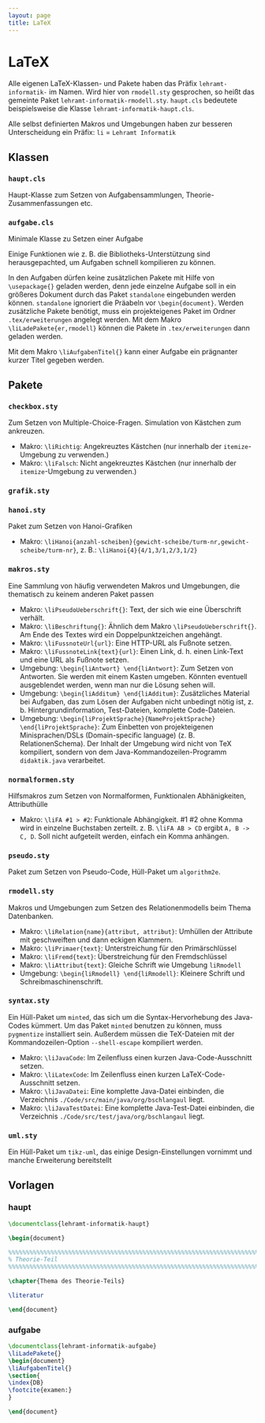 ```yaml
---
layout: page
title: LaTeX
---
```


# LaTeX

Alle eigenen LaTeX-Klassen- und Pakete haben das Präfix
`lehramt-informatik-` im Namen. Wird hier von `rmodell.sty` gesprochen,
so heißt das gemeinte Paket `lehramt-informatik-rmodell.sty`.
`haupt.cls` bedeutete beispielsweise die Klasse
`lehramt-informatik-haupt.cls`.

Alle selbst definierten Makros und Umgebungen haben zur besseren
Unterscheidung ein Präfix: `li` = `Lehramt Informatik`

## Klassen

### `haupt.cls`

Haupt-Klasse zum Setzen von Aufgabensammlungen,
Theorie-Zusammenfassungen etc.

### `aufgabe.cls`

Minimale Klasse zu Setzen einer Aufgabe

Einige Funktionen wie z. B. die Bibliotheks-Unterstützung sind
herausgepachted, um Aufgaben schnell kompilieren zu können.

In den Aufgaben dürfen keine zusätzlichen Pakete mit Hilfe von
`\usepackage{}` geladen werden, denn jede einzelne Aufgabe soll in ein
größeres Dokument durch das Paket `standalone` eingebunden werden
können. `standalone` ignoriert die Präabeln vor `\begin{document}`.
Werden zusätzliche Pakete benötigt, muss ein projekteigenes Paket im
Ordner `.tex/erweiterungen` angelegt werden. Mit dem Makro
`\liLadePakete{er,rmodell}` können die Pakete in `.tex/erweiterungen`
dann geladen werden.

Mit dem Makro `\liAufgabenTitel{}` kann einer Aufgabe ein prägnanter
kurzer Titel gegeben werden.

## Pakete

### `checkbox.sty`

Zum Setzen von Multiple-Choice-Fragen. Simulation von Kästchen zum
ankreuzen.

* Makro: `\liRichtig`: Angekreuztes Kästchen (nur innerhalb der
  `itemize`-Umgebung zu verwenden.)
* Makro: `\liFalsch`: Nicht angekreuztes Kästchen (nur innerhalb der
  `itemize`-Umgebung zu verwenden.)

### `grafik.sty`

### `hanoi.sty`

Paket zum Setzen von Hanoi-Grafiken

* Makro: `\liHanoi{anzahl-scheiben}{gewicht-scheibe/turm-nr,gewicht-scheibe/turm-nr}`,
  z. B.: `\liHanoi{4}{4/1,3/1,2/3,1/2}`

### `makros.sty`

Eine Sammlung von häufig verwendeten Makros und Umgebungen, die
thematisch zu keinem anderen Paket passen

* Makro: `\liPseudoUeberschrift{}`: Text, der sich wie eine Überschrift
  verhält.
* Makro: `\liBeschriftung{}`: Ähnlich dem Makro
  `\liPseudoUeberschrift{}`. Am Ende des Textes wird ein
  Doppelpunktzeichen angehängt.
* Makro: `\liFussnoteUrl{url}`: Eine HTTP-URL als Fußnote setzen.
* Makro: `\liFussnoteLink{text}{url}`: Einen Link, d. h. einen Link-Text
  und eine URL als Fußnote setzen.
* Umgebung: `\begin{liAntwort} \end{liAntwort}`: Zum Setzen von
  Antworten. Sie werden mit einem Kasten umgeben. Könnten eventuell
  ausgeblendet werden, wenn man nur die Lösung sehen will.
* Umgebung: `\begin{liAdditum} \end{liAdditum}`: Zusätzliches Material
  bei Aufgaben, das zum Lösen der Aufgaben nicht unbedingt nötig ist,
  z. b. Hintergrundinformation, Test-Dateien, komplette Code-Dateien.
* Umgebung: `\begin{liProjektSprache}{NameProjektSprache}
  \end{liProjektSprache}`: Zum Einbetten
  von projekteigenen Minisprachen/DSLs (Domain-specific language)
  (z. B. RelationenSchema). Der Inhalt
  der Umgebung wird nicht von TeX kompiliert, sondern von dem
  Java-Kommandozeilen-Programm `didaktik.java` verarbeitet.

### `normalformen.sty`

Hilfsmakros zum Setzen von Normalformen, Funktionalen Abhänigkeiten,
Attributhülle

* Makro: `\liFA #1 > #2`: Funktionale Abhängigkeit. #1 #2 ohne Komma wird
  in einzelne Buchstaben zerteilt. z. B. `\liFA AB > CD` ergibt `A, B -> C, D`.
  Soll nicht aufgeteilt werden, einfach ein Komma anhängen.

### `pseudo.sty`

Paket zum Setzen von Pseudo-Code, Hüll-Paket um `algorithm2e`.

### `rmodell.sty`

Makros und Umgebungen zum Setzen des Relationenmodells beim Thema
Datenbanken.

* Makro: `\liRelation{name}{attribut, attribut}`: Umhüllen der Attribute
  mit geschweiften und dann eckigen Klammern.
* Makro: `\liPrimaer{text}`: Unterstreichung für den Primärschlüssel
* Makro: `\liFremd{text}`: Überstreichung für den Fremdschlüssel
* Makro: `\liAttribut{text}`: Gleiche Schrift wie Umgebung `liRmodell`
* Umgebung: `\begin{liRmodell} \end{liRmodell}`: Kleinere Schrift und
  Schreibmaschinenschrift.

### `syntax.sty`

Ein Hüll-Paket um `minted`, das sich um die Syntax-Hervorhebung des
Java-Codes kümmert. Um das Paket `minted` benutzen zu können, muss
`pygmentize` installiert sein. Außerdem müssen die TeX-Dateien mit der
Kommandozeilen-Option `--shell-escape` kompiliert werden.

* Makro: `\liJavaCode`: Im Zeilenfluss einen kurzen
  Java-Code-Ausschnitt setzen.
* Makro: `\liLatexCode`: Im Zeilenfluss einen kurzen
  LaTeX-Code-Ausschnitt setzen.
* Makro: `\liJavaDatei`: Eine komplette Java-Datei einbinden, die
  Verzeichnis `./Code/src/main/java/org/bschlangaul` liegt.
* Makro: `\liJavaTestDatei`: Eine komplette Java-Test-Datei einbinden,
  die Verzeichnis `./Code/src/test/java/org/bschlangaul` liegt.

### `uml.sty`

Ein Hüll-Paket um `tikz-uml`, das einige Design-Einstellungen vornimmt
und manche Erweiterung bereitstellt

## Vorlagen

### haupt

```latex
\documentclass{lehramt-informatik-haupt}

\begin{document}

%%%%%%%%%%%%%%%%%%%%%%%%%%%%%%%%%%%%%%%%%%%%%%%%%%%%%%%%%%%%%%%%%%%%%%%%
% Theorie-Teil
%%%%%%%%%%%%%%%%%%%%%%%%%%%%%%%%%%%%%%%%%%%%%%%%%%%%%%%%%%%%%%%%%%%%%%%%

\chapter{Thema des Theorie-Teils}

\literatur

\end{document}
```

### aufgabe

```latex
\documentclass{lehramt-informatik-aufgabe}
\liLadePakete{}
\begin{document}
\liAufgabenTitel{}
\section{
\index{DB}
\footcite{examen:}
}

\end{document}
```
